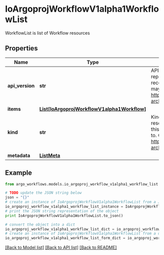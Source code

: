 # IoArgoprojWorkflowV1alpha1WorkflowList

WorkflowList is list of Workflow resources

## Properties

Name | Type | Description | Notes
------------ | ------------- | ------------- | -------------
**api_version** | **str** | APIVersion defines the versioned schema of this representation of an object. Servers should convert recognized schemas to the latest internal value, and may reject unrecognized values. More info: https://git.io.k8s.community/contributors/devel/sig-architecture/api-conventions.md#resources | [optional] 
**items** | [**List[IoArgoprojWorkflowV1alpha1Workflow]**](IoArgoprojWorkflowV1alpha1Workflow.md) |  | 
**kind** | **str** | Kind is a string value representing the REST resource this object represents. Servers may infer this from the endpoint the client submits requests to. Cannot be updated. In CamelCase. More info: https://git.io.k8s.community/contributors/devel/sig-architecture/api-conventions.md#types-kinds | [optional] 
**metadata** | [**ListMeta**](ListMeta.md) |  | 

## Example

```python
from argo_workflows.models.io_argoproj_workflow_v1alpha1_workflow_list import IoArgoprojWorkflowV1alpha1WorkflowList

# TODO update the JSON string below
json = "{}"
# create an instance of IoArgoprojWorkflowV1alpha1WorkflowList from a JSON string
io_argoproj_workflow_v1alpha1_workflow_list_instance = IoArgoprojWorkflowV1alpha1WorkflowList.from_json(json)
# print the JSON string representation of the object
print IoArgoprojWorkflowV1alpha1WorkflowList.to_json()

# convert the object into a dict
io_argoproj_workflow_v1alpha1_workflow_list_dict = io_argoproj_workflow_v1alpha1_workflow_list_instance.to_dict()
# create an instance of IoArgoprojWorkflowV1alpha1WorkflowList from a dict
io_argoproj_workflow_v1alpha1_workflow_list_form_dict = io_argoproj_workflow_v1alpha1_workflow_list.from_dict(io_argoproj_workflow_v1alpha1_workflow_list_dict)
```
[[Back to Model list]](../README.md#documentation-for-models) [[Back to API list]](../README.md#documentation-for-api-endpoints) [[Back to README]](../README.md)


